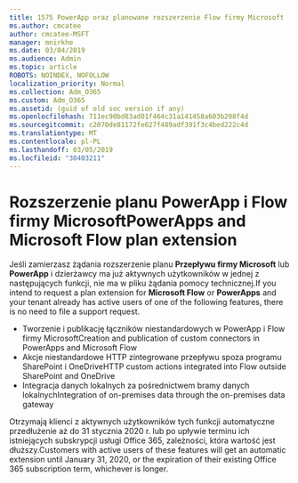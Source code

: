 ```yaml
---
title: 1575 PowerApp oraz planowane rozszerzenie Flow firmy Microsoft
ms.author: cmcatee
author: cmcatee-MSFT
manager: mnirkhe
ms.date: 03/04/2019
ms.audience: Admin
ms.topic: article
ROBOTS: NOINDEX, NOFOLLOW
localization_priority: Normal
ms.collection: Adm_O365
ms.custom: Adm_O365
ms.assetid: (guid of old soc version if any)
ms.openlocfilehash: 711ec90bd83ad01f464c31a141458a603b208f4d
ms.sourcegitcommit: c2070de81172fe627f489adf391f3c4bed222c4d
ms.translationtype: MT
ms.contentlocale: pl-PL
ms.lasthandoff: 03/05/2019
ms.locfileid: "30403211"
---
```

# <a name="powerapps-and-microsoft-flow-plan-extension"></a><span data-ttu-id="65e62-102">Rozszerzenie planu PowerApp i Flow firmy Microsoft</span><span class="sxs-lookup"><span data-stu-id="65e62-102">PowerApps and Microsoft Flow plan extension</span></span>

<span data-ttu-id="65e62-103">Jeśli zamierzasz żądania rozszerzenie planu **Przepływu firmy Microsoft** lub **PowerApp** i dzierżawcy ma już aktywnych użytkowników w jednej z następujących funkcji, nie ma w pliku żądania pomocy technicznej.</span><span class="sxs-lookup"><span data-stu-id="65e62-103">If you intend to request a plan extension for **Microsoft Flow** or **PowerApps** and your tenant already has active users of one of the following features, there is no need to file a support request.</span></span>

- <span data-ttu-id="65e62-104">Tworzenie i publikację łączników niestandardowych w PowerApp i Flow firmy Microsoft</span><span class="sxs-lookup"><span data-stu-id="65e62-104">Creation and publication of custom connectors in PowerApps and Microsoft Flow</span></span>
- <span data-ttu-id="65e62-105">Akcje niestandardowe HTTP zintegrowane przepływu spoza programu SharePoint i OneDrive</span><span class="sxs-lookup"><span data-stu-id="65e62-105">HTTP custom actions integrated into Flow outside SharePoint and OneDrive</span></span>
- <span data-ttu-id="65e62-106">Integracja danych lokalnych za pośrednictwem bramy danych lokalnych</span><span class="sxs-lookup"><span data-stu-id="65e62-106">Integration of on-premises data through the on-premises  data gateway</span></span>

<span data-ttu-id="65e62-107">Otrzymają klienci z aktywnych użytkowników tych funkcji automatyczne przedłużenie aż do 31 stycznia 2020 r. lub po upływie terminu ich istniejących subskrypcji usługi Office 365, zależności, która wartość jest dłuższy.</span><span class="sxs-lookup"><span data-stu-id="65e62-107">Customers with active users of these features will get an automatic extension until January 31, 2020, or the expiration of their existing Office 365 subscription term, whichever is longer.</span></span>